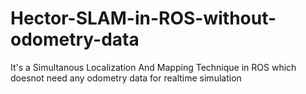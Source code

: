 # Hector-SLAM-in-ROS-without-odometry-data
It's a Simultanous Localization And Mapping Technique in ROS which doesnot need any odometry data for realtime simulation
